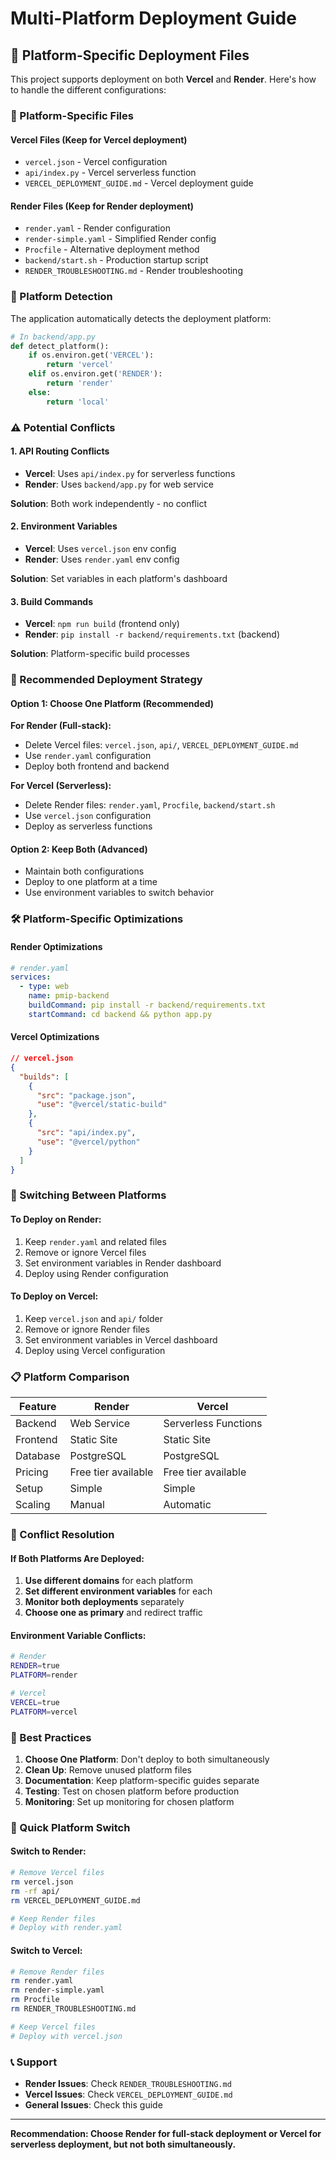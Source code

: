 # Multi-Platform Deployment Guide

## 🚀 Platform-Specific Deployment Files

This project supports deployment on both **Vercel** and **Render**. Here's how to handle the different configurations:

### 📁 Platform-Specific Files

#### Vercel Files (Keep for Vercel deployment)
- `vercel.json` - Vercel configuration
- `api/index.py` - Vercel serverless function
- `VERCEL_DEPLOYMENT_GUIDE.md` - Vercel deployment guide

#### Render Files (Keep for Render deployment)
- `render.yaml` - Render configuration
- `render-simple.yaml` - Simplified Render config
- `Procfile` - Alternative deployment method
- `backend/start.sh` - Production startup script
- `RENDER_TROUBLESHOOTING.md` - Render troubleshooting

### 🔧 Platform Detection

The application automatically detects the deployment platform:

```python
# In backend/app.py
def detect_platform():
    if os.environ.get('VERCEL'):
        return 'vercel'
    elif os.environ.get('RENDER'):
        return 'render'
    else:
        return 'local'
```

### ⚠️ Potential Conflicts

#### 1. API Routing Conflicts
- **Vercel**: Uses `api/index.py` for serverless functions
- **Render**: Uses `backend/app.py` for web service

**Solution**: Both work independently - no conflict

#### 2. Environment Variables
- **Vercel**: Uses `vercel.json` env config
- **Render**: Uses `render.yaml` env config

**Solution**: Set variables in each platform's dashboard

#### 3. Build Commands
- **Vercel**: `npm run build` (frontend only)
- **Render**: `pip install -r backend/requirements.txt` (backend)

**Solution**: Platform-specific build processes

### 🎯 Recommended Deployment Strategy

#### Option 1: Choose One Platform (Recommended)
**For Render (Full-stack):**
- Delete Vercel files: `vercel.json`, `api/`, `VERCEL_DEPLOYMENT_GUIDE.md`
- Use `render.yaml` configuration
- Deploy both frontend and backend

**For Vercel (Serverless):**
- Delete Render files: `render.yaml`, `Procfile`, `backend/start.sh`
- Use `vercel.json` configuration
- Deploy as serverless functions

#### Option 2: Keep Both (Advanced)
- Maintain both configurations
- Deploy to one platform at a time
- Use environment variables to switch behavior

### 🛠️ Platform-Specific Optimizations

#### Render Optimizations
```yaml
# render.yaml
services:
  - type: web
    name: pmip-backend
    buildCommand: pip install -r backend/requirements.txt
    startCommand: cd backend && python app.py
```

#### Vercel Optimizations
```json
// vercel.json
{
  "builds": [
    {
      "src": "package.json",
      "use": "@vercel/static-build"
    },
    {
      "src": "api/index.py",
      "use": "@vercel/python"
    }
  ]
}
```

### 🔄 Switching Between Platforms

#### To Deploy on Render:
1. Keep `render.yaml` and related files
2. Remove or ignore Vercel files
3. Set environment variables in Render dashboard
4. Deploy using Render configuration

#### To Deploy on Vercel:
1. Keep `vercel.json` and `api/` folder
2. Remove or ignore Render files
3. Set environment variables in Vercel dashboard
4. Deploy using Vercel configuration

### 📋 Platform Comparison

| Feature | Render | Vercel |
|---------|--------|--------|
| Backend | Web Service | Serverless Functions |
| Frontend | Static Site | Static Site |
| Database | PostgreSQL | PostgreSQL |
| Pricing | Free tier available | Free tier available |
| Setup | Simple | Simple |
| Scaling | Manual | Automatic |

### 🚨 Conflict Resolution

#### If Both Platforms Are Deployed:
1. **Use different domains** for each platform
2. **Set different environment variables** for each
3. **Monitor both deployments** separately
4. **Choose one as primary** and redirect traffic

#### Environment Variable Conflicts:
```bash
# Render
RENDER=true
PLATFORM=render

# Vercel
VERCEL=true
PLATFORM=vercel
```

### 🎯 Best Practices

1. **Choose One Platform**: Don't deploy to both simultaneously
2. **Clean Up**: Remove unused platform files
3. **Documentation**: Keep platform-specific guides separate
4. **Testing**: Test on chosen platform before production
5. **Monitoring**: Set up monitoring for chosen platform

### 🔧 Quick Platform Switch

#### Switch to Render:
```bash
# Remove Vercel files
rm vercel.json
rm -rf api/
rm VERCEL_DEPLOYMENT_GUIDE.md

# Keep Render files
# Deploy with render.yaml
```

#### Switch to Vercel:
```bash
# Remove Render files
rm render.yaml
rm render-simple.yaml
rm Procfile
rm RENDER_TROUBLESHOOTING.md

# Keep Vercel files
# Deploy with vercel.json
```

### 📞 Support

- **Render Issues**: Check `RENDER_TROUBLESHOOTING.md`
- **Vercel Issues**: Check `VERCEL_DEPLOYMENT_GUIDE.md`
- **General Issues**: Check this guide

---

**Recommendation: Choose Render for full-stack deployment or Vercel for serverless deployment, but not both simultaneously.**
